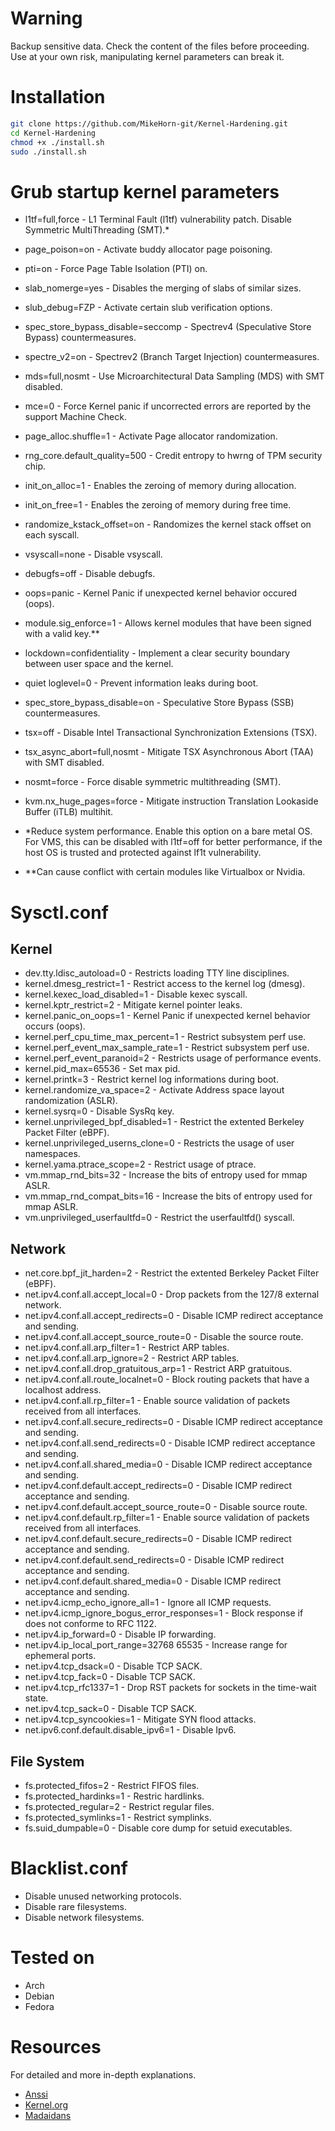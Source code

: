 # Warning
Backup sensitive data. Check the content of the files before proceeding. Use at your own risk, manipulating kernel parameters can break it.

# Installation
```bash
git clone https://github.com/MikeHorn-git/Kernel-Hardening.git
cd Kernel-Hardening
chmod +x ./install.sh
sudo ./install.sh
```

# Grub startup kernel parameters
* l1tf=full,force                               - L1 Terminal Fault (l1tf) vulnerability patch. Disable Symmetric MultiThreading (SMT).*
* page_poison=on                                - Activate buddy allocator page poisoning.
* pti=on                                        - Force Page Table Isolation (PTI) on.
* slab_nomerge=yes                              - Disables the merging of slabs of similar sizes.
* slub_debug=FZP                                - Activate certain slub verification options.
* spec_store_bypass_disable=seccomp             - Spectrev4 (Speculative Store Bypass) countermeasures.
* spectre_v2=on                                 - Spectrev2 (Branch Target Injection) countermeasures.
* mds=full,nosmt                                - Use Microarchitectural Data Sampling (MDS) with SMT disabled.
* mce=0                                         - Force Kernel panic if uncorrected errors are reported by the support Machine Check.
* page_alloc.shuffle=1                          - Activate Page allocator randomization.
* rng_core.default_quality=500                  - Credit entropy to hwrng of TPM security chip.
* init_on_alloc=1                               - Enables the zeroing of memory during allocation.
* init_on_free=1                                - Enables the zeroing of memory during free time.
* randomize_kstack_offset=on                    - Randomizes the kernel stack offset on each syscall.
* vsyscall=none                                 - Disable vsyscall.
* debugfs=off                                   - Disable debugfs.
* oops=panic                                    - Kernel Panic if unexpected kernel behavior occured (oops).
* module.sig_enforce=1                          - Allows kernel modules that have been signed with a valid key.**
* lockdown=confidentiality                      - Implement a clear security boundary between user space and the kernel.
* quiet loglevel=0                              - Prevent information leaks during boot.
* spec_store_bypass_disable=on                  - Speculative Store Bypass (SSB) countermeasures.
* tsx=off                                       - Disable Intel Transactional Synchronization Extensions (TSX). 
* tsx_async_abort=full,nosmt                    - Mitigate TSX Asynchronous Abort (TAA) with SMT disabled.
* nosmt=force                                   - Force disable symmetric multithreading (SMT).
* kvm.nx_huge_pages=force                       - Mitigate instruction Translation Lookaside Buffer (iTLB) multihit.
  
* *Reduce system performance. Enable this option on a bare metal OS. For VMS, this can be disabled with l1tf=off for better performance, if the host OS is trusted and protected against lf1t vulnerability.

* **Can cause conflict with certain modules like Virtualbox or Nvidia.

# Sysctl.conf
## Kernel
* dev.tty.ldisc_autoload=0                      -  Restricts loading TTY line disciplines.
* kernel.dmesg_restrict=1                       -  Restrict access to the kernel log (dmesg).
* kernel.kexec_load_disabled=1                  -  Disable kexec syscall.
* kernel.kptr_restrict=2                        -  Mitigate kernel pointer leaks.
* kernel.panic_on_oops=1                        -  Kernel Panic if unexpected kernel behavior occurs (oops).
* kernel.perf_cpu_time_max_percent=1            -  Restrict subsystem perf use.
* kernel.perf_event_max_sample_rate=1           -  Restrict subsystem perf use.
* kernel.perf_event_paranoid=2                  -  Restricts usage of performance events.
* kernel.pid_max=65536                          -  Set max pid.
* kernel.printk=3                               -  Restrict kernel log informations during boot.
* kernel.randomize_va_space=2                   -  Activate Address space layout randomization (ASLR).
* kernel.sysrq=0                                -  Disable SysRq key.
* kernel.unprivileged_bpf_disabled=1            -  Restrict the extented Berkeley Packet Filter (eBPF).
* kernel.unprivileged_userns_clone=0            -  Restricts the usage of user namespaces.
* kernel.yama.ptrace_scope=2                    -  Restrict usage of ptrace.
* vm.mmap_rnd_bits=32                           -  Increase the bits of entropy used for mmap ASLR.
* vm.mmap_rnd_compat_bits=16                    -  Increase the bits of entropy used for mmap ASLR.
* vm.unprivileged_userfaultfd=0                 -  Restrict the userfaultfd() syscall.

## Network
* net.core.bpf_jit_harden=2                     -  Restrict the extented Berkeley Packet Filter (eBPF).
* net.ipv4.conf.all.accept_local=0              -  Drop packets from the 127/8 external network.
* net.ipv4.conf.all.accept_redirects=0          -  Disable ICMP redirect acceptance and sending.
* net.ipv4.conf.all.accept_source_route=0       -  Disable the source route.
* net.ipv4.conf.all.arp_filter=1                -  Restrict ARP tables.
* net.ipv4.conf.all.arp_ignore=2                -  Restrict ARP tables.
* net.ipv4.conf.all.drop_gratuitous_arp=1       -  Restrict ARP gratuitous.
* net.ipv4.conf.all.route_localnet=0            -  Block routing packets that have a localhost address.
* net.ipv4.conf.all.rp_filter=1                 -  Enable source validation of packets received from all interfaces.
* net.ipv4.conf.all.secure_redirects=0          -  Disable ICMP redirect acceptance and sending.
* net.ipv4.conf.all.send_redirects=0            -  Disable ICMP redirect acceptance and sending.
* net.ipv4.conf.all.shared_media=0              -  Disable ICMP redirect acceptance and sending.
* net.ipv4.conf.default.accept_redirects=0      -  Disable ICMP redirect acceptance and sending.
* net.ipv4.conf.default.accept_source_route=0   -  Disable source route.
* net.ipv4.conf.default.rp_filter=1             -  Enable source validation of packets received from all interfaces.
* net.ipv4.conf.default.secure_redirects=0      -  Disable ICMP redirect acceptance and sending.
* net.ipv4.conf.default.send_redirects=0        -  Disable ICMP redirect acceptance and sending.
* net.ipv4.conf.default.shared_media=0          -  Disable ICMP redirect acceptance and sending.
* net.ipv4.icmp_echo_ignore_all=1               -  Ignore all ICMP requests.
* net.ipv4.icmp_ignore_bogus_error_responses=1  -  Block response if does not conforme to RFC 1122.
* net.ipv4.ip_forward=0                         -  Disable IP forwarding.
* net.ipv4.ip_local_port_range=32768 65535      -  Increase range for ephemeral ports.
* net.ipv4.tcp_dsack=0                          -  Disable TCP SACK.
* net.ipv4.tcp_fack=0                           -  Disable TCP SACK.
* net.ipv4.tcp_rfc1337=1                        -  Drop RST packets for sockets in the time-wait state.
* net.ipv4.tcp_sack=0                           -  Disable TCP SACK.
* net.ipv4.tcp_syncookies=1                     -  Mitigate SYN flood attacks.
* net.ipv6.conf.default.disable_ipv6=1          -  Disable Ipv6.

## File System
* fs.protected_fifos=2                          -  Restrict FIFOS files.
* fs.protected_hardinks=1                       -  Restric hardlinks.
* fs.protected_regular=2                        -  Restrict regular files.
* fs.protected_symlinks=1                       -  Restrict symplinks.
* fs.suid_dumpable=0                            -  Disable core dump for setuid executables.

# Blacklist.conf
*  Disable unused networking protocols.
*  Disable rare filesystems.
*  Disable network filesystems.


# Tested on
* Arch
* Debian
* Fedora

# Resources
For detailed and more in-depth explanations.
* [Anssi](https://cyber.gouv.fr/publications/recommandations-de-securite-relatives-un-systeme-gnulinux)
* [Kernel.org](https://www.kernel.org/doc/html/latest/admin-guide/kernel-parameters.html)
* [Madaidans](https://madaidans-insecurities.github.io/guides/linux-hardening.html#kernel)
